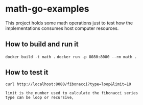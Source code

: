 # math-go-examples


This project holds some math operations just to test how the implementations consumes host computer resources.

## How to build and run it
`docker build -t math .`
`docker run -p 8080:8080 --rm math .`

## How to test it
`curl http://localhost:8080/fibonacci?type=loop&limit=10`

```
limit is the number used to calculate the fibonacci series
type can be loop or recursive, 
```
